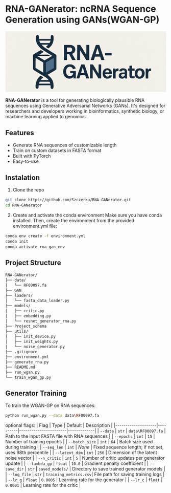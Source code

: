 <!-- # GANbert-RNA -->
<!-- ## Project Schema -->
<!-- ![Diagram](Project_schema/project.drawio.svg) -->

# RNA-GANerator: ncRNA Sequence Generation using GANs(WGAN-GP)
![Logo](Project_schema/logos.png)

**RNA-GANerator** is a tool for generating biologically plausible RNA sequences using Generative Adversarial Networks (GANs). It's designed for researchers and developers working in bioinformatics, synthetic biology, or machine learning applied to genomics.

## Features

- Generate RNA sequences of customizable length
- Train on custom datasets in FASTA format
- Built with PyTorch
- Easy-to-use

## Instalation

1. Clone the repo

```bash
git clone https://github.com/Szczerku/RNA-GANerator.git
cd RNA-GANerator
```

2. Create and activate the conda environment
Make sure you have conda installed. Then, create the environment from the provided environment.yml file:

```bash
conda env create -f environment.yml
conda init
conda activate rna_gan_env
```


## Project Structure

```plaintext
RNA-GANerator/
├── data/
│   └── RF00097.fa
├── GAN
├── loaders/
│   └── fasta_data_loader.py
├── models/
│   ├── critic.py
│   ├── embedding.py
│   └── resnet_generator_rna.py
├── Project_schema
├── utils/
│   ├── init_device.py
│   ├── init_weights.py
│   └── noise_generator.py
├── .gitignore
├── environment.yml
├── generate_rna.py
├── README.md
├── run_wgan.py
└── train_wgan_gp.py
```

## Generator Training

To train the WGAN-GP on RNA sequences:

```bash
python run_wgan.py --data data\RF00097.fa
```

optional flags:
| Flag               | Type     | Default               | Description |
|--------------------|----------|-----------------------|-------------|
| `--data`           | `str`    | `data\RF00097.fa`     | Path to the input FASTA file with RNA sequences |
| `--epochs`         | `int`    | `15`                  | Number of training epochs |
| `--batch_size`     | `int`    | `64`                  | Batch size used during training |
| `--seq_len`        | `int`    | *None*                | Fixed sequence length; if not set, uses 98th percentile |
| `--latent_dim`     | `int`    | `256`                 | Dimension of the latent noise vector |
| `--n_critic`       | `int`    | `5`                   | Number of critic updates per generator update |
| `--lambda_gp`      | `float`  | `10.0`                | Gradient penalty coefficient |
| `--save_dir`       | `str`    | `saved_models/`       | Directory to save trained generator models |
| `--log_file`       | `str`    | `training_metrics.csv`| File path for saving training logs |
| `--lr_g`           | `float`  | `0.0005`              | Learning rate for the generator |
| `--lr_c`           | `float`  | `0.0001`              | Learning rate for the critic |


